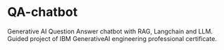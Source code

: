 # QA-chatbot
Generative AI Question Answer chatbot with RAG, Langchain and LLM.
Guided project of IBM GenerativeAI engineering professional certificate.
